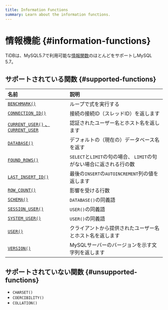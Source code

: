 ```yaml
---
title: Information Functions
summary: Learn about the information functions.
---
```


# 情報機能 {#information-functions}

TiDBは、MySQL5.7で利用可能な[情報関数](https://dev.mysql.com/doc/refman/5.7/en/information-functions.html)のほとんどをサポートしMySQL 5.7。

## サポートされている関数 {#supported-functions}

| 名前                                                                                                                                       | 説明                                            |
| :--------------------------------------------------------------------------------------------------------------------------------------- | :-------------------------------------------- |
| [`BENCHMARK()`](https://dev.mysql.com/doc/refman/5.7/en/information-functions.html#function_benchmark)                                   | ループで式を実行する                                    |
| [`CONNECTION_ID()`](https://dev.mysql.com/doc/refman/5.7/en/information-functions.html#function_connection-id)                           | 接続の接続ID（スレッドID）を返します                          |
| [`CURRENT_USER()` 、 <code>CURRENT_USER</code>](https://dev.mysql.com/doc/refman/5.7/en/information-functions.html#function_current-user) | 認証されたユーザー名とホスト名を返します                          |
| [`DATABASE()`](https://dev.mysql.com/doc/refman/5.7/en/information-functions.html#function_database)                                     | デフォルトの（現在の）データベース名を返す                         |
| [`FOUND_ROWS()`](https://dev.mysql.com/doc/refman/5.7/en/information-functions.html#function_found-rows)                                 | `SELECT`と`LIMIT`の句の場合、 `LIMIT`の句がない場合に返される行の数 |
| [`LAST_INSERT_ID()`](https://dev.mysql.com/doc/refman/5.7/en/information-functions.html#function_last-insert-id)                         | 最後の`INSERT`の`AUTOINCREMENT`列の値を返します           |
| [`ROW_COUNT()`](https://dev.mysql.com/doc/refman/5.7/en/information-functions.html#function_row-count)                                   | 影響を受ける行数                                      |
| [`SCHEMA()`](https://dev.mysql.com/doc/refman/5.7/en/information-functions.html#function_schema)                                         | `DATABASE()`の同義語                              |
| [`SESSION_USER()`](https://dev.mysql.com/doc/refman/5.7/en/information-functions.html#function_session-user)                             | `USER()`の同義語                                  |
| [`SYSTEM_USER()`](https://dev.mysql.com/doc/refman/5.7/en/information-functions.html#function_system-user)                               | `USER()`の同義語                                  |
| [`USER()`](https://dev.mysql.com/doc/refman/5.7/en/information-functions.html#function_user)                                             | クライアントから提供されたユーザー名とホスト名を返します                  |
| [`VERSION()`](https://dev.mysql.com/doc/refman/5.7/en/information-functions.html#function_version)                                       | MySQLサーバーのバージョンを示す文字列を返します                    |

## サポートされていない関数 {#unsupported-functions}

-   `CHARSET()`
-   `COERCIBILITY()`
-   `COLLATION()`
